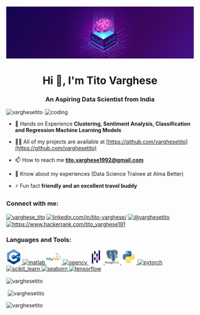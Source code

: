 ![logo](https://github.com/VargheseTito/VargheseTito/blob/main/ban1.png)
<h1 align="center">Hi 👋, I'm Tito Varghese</h1>
<h3 align="center">An Aspiring Data Scientist from India</h3>

<img align="right" alt="coding" width="400" src="https://camo.githubusercontent.com/86a3b6db470f1a0429f7355c08d1edabf3d2c804/68747470733a2f2f6d69726f2e6d656469756d2e636f6d2f6d61782f313336302f312a495247486d69477361313673746564517649615a66772e676966">

<p align="left"> <img src="https://komarev.com/ghpvc/?username=varghesetito&label=Profile%20views&color=0e75b6&style=flat" alt="varghesetito" /> </p>

- 🔭 Hands on Experience **Clustering, Sentiment Analysis, Classification and Regression Machine Learning Models**

- 👨‍💻 All of my projects are available at [https://github.com/varghesetito](https://github.com/varghesetito)

- 📫 How to reach me **tito.varghese1992@gmail.com**

- 📄 Know about my experiences (Data Science Trainee at Alma Better)

- ⚡ Fun fact **friendly and an excellent travel buddy**

<h3 align="left">Connect with me:</h3>
<p align="left">
<a href="https://twitter.com/varghese_tito" target="blank"><img align="center" src="https://raw.githubusercontent.com/rahuldkjain/github-profile-readme-generator/master/src/images/icons/Social/twitter.svg" alt="varghese_tito" height="30" width="40" /></a>
<a href="https://linkedin.com/in/linkedin.com/in/tito-varghese/" target="blank"><img align="center" src="https://raw.githubusercontent.com/rahuldkjain/github-profile-readme-generator/master/src/images/icons/Social/linked-in-alt.svg" alt="linkedin.com/in/tito-varghese/" height="30" width="40" /></a>
<a href="https://medium.com/@varghesetito" target="blank"><img align="center" src="https://raw.githubusercontent.com/rahuldkjain/github-profile-readme-generator/master/src/images/icons/Social/medium.svg" alt="@varghesetito" height="30" width="40" /></a>
<a href="https://www.hackerrank.com/https://www.hackerrank.com/tito_varghese191" target="blank"><img align="center" src="https://raw.githubusercontent.com/rahuldkjain/github-profile-readme-generator/master/src/images/icons/Social/hackerrank.svg" alt="https://www.hackerrank.com/tito_varghese191" height="30" width="40" /></a>
</p>

<h3 align="left">Languages and Tools:</h3>
<p align="left"> <a href="https://www.w3schools.com/cpp/" target="_blank" rel="noreferrer"> <img src="https://raw.githubusercontent.com/devicons/devicon/master/icons/cplusplus/cplusplus-original.svg" alt="cplusplus" width="40" height="40"/> </a> <a href="https://www.mathworks.com/" target="_blank" rel="noreferrer"> <img src="https://upload.wikimedia.org/wikipedia/commons/2/21/Matlab_Logo.png" alt="matlab" width="40" height="40"/> </a> <a href="https://www.mysql.com/" target="_blank" rel="noreferrer"> <img src="https://raw.githubusercontent.com/devicons/devicon/master/icons/mysql/mysql-original-wordmark.svg" alt="mysql" width="40" height="40"/> </a> <a href="https://opencv.org/" target="_blank" rel="noreferrer"> <img src="https://www.vectorlogo.zone/logos/opencv/opencv-icon.svg" alt="opencv" width="40" height="40"/> </a> <a href="https://pandas.pydata.org/" target="_blank" rel="noreferrer"> <img src="https://raw.githubusercontent.com/devicons/devicon/2ae2a900d2f041da66e950e4d48052658d850630/icons/pandas/pandas-original.svg" alt="pandas" width="40" height="40"/> </a> <a href="https://www.postgresql.org" target="_blank" rel="noreferrer"> <img src="https://raw.githubusercontent.com/devicons/devicon/master/icons/postgresql/postgresql-original-wordmark.svg" alt="postgresql" width="40" height="40"/> </a> <a href="https://www.python.org" target="_blank" rel="noreferrer"> <img src="https://raw.githubusercontent.com/devicons/devicon/master/icons/python/python-original.svg" alt="python" width="40" height="40"/> </a> <a href="https://pytorch.org/" target="_blank" rel="noreferrer"> <img src="https://www.vectorlogo.zone/logos/pytorch/pytorch-icon.svg" alt="pytorch" width="40" height="40"/> </a> <a href="https://scikit-learn.org/" target="_blank" rel="noreferrer"> <img src="https://upload.wikimedia.org/wikipedia/commons/0/05/Scikit_learn_logo_small.svg" alt="scikit_learn" width="40" height="40"/> </a> <a href="https://seaborn.pydata.org/" target="_blank" rel="noreferrer"> <img src="https://seaborn.pydata.org/_images/logo-mark-lightbg.svg" alt="seaborn" width="40" height="40"/> </a> <a href="https://www.tensorflow.org" target="_blank" rel="noreferrer"> <img src="https://www.vectorlogo.zone/logos/tensorflow/tensorflow-icon.svg" alt="tensorflow" width="40" height="40"/> </a> </p>

<p><img align="center" src="https://github-readme-stats-sigma-five.vercel.app/api/top-langs?username=varghesetito&show_icons=true&locale=en&layout=compact" alt="varghesetito" /></p>

<p>&nbsp;<img align="center" src="https://github-readme-stats-sigma-five.vercel.app/api?username=varghesetito&show_icons=true&locale=en" alt="varghesetito" /></p>

<p><img align="center" src="https://github-readme-streak-stats.herokuapp.com/?user=varghesetito&" alt="varghesetito" /></p>

